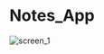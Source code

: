 # Notes_App
![screen_1](https://user-images.githubusercontent.com/77655925/140538244-e2beb5c7-09bb-47b4-be4e-3535577f8725.png)
